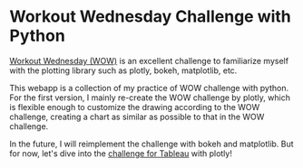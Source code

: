 # Workout Wednesday Challenge with Python

[Workout Wednesday (WOW)](https://workout-wednesday.com/) is an excellent challenge 
to familiarize myself with the plotting library such as plotly, bokeh, matplotlib, etc. 

This webapp is a collection of my practice of WOW challenge with python. 
For the first version, I mainly re-create the WOW challenge by plotly, which is
flexible enough to customize the drawing according to the WOW challenge, creating
a chart as similar as possible to that in the WOW challenge.

In the future, I will reimplement the challenge with bokeh and matplotlib. But 
for now, let's dive into the [challenge for Tableau](https://workout-wednesday.com/challenge-insights/) 
with plotly!